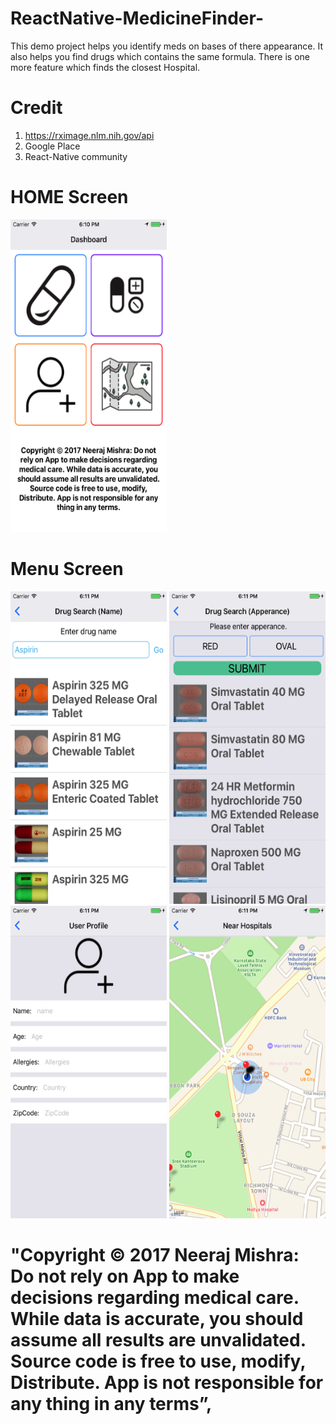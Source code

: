 # ReactNative-MedicineFinder-
This demo project helps you identify meds on bases of there appearance. It also helps you find drugs which contains the same formula. There is one more feature which finds the closest Hospital.

# Credit
1) https://rximage.nlm.nih.gov/api
2) Google Place
3) React-Native community

# HOME Screen
<img src="https://github.com/Nexengineer/ReactNative-MedicineFinder-/raw/master/ScreenShots/Home.png" width="250" height="500" />

# Menu Screen
<img src="https://github.com/Nexengineer/ReactNative-MedicineFinder-/raw/master/ScreenShots/Menu1.png" width="250" height="500" />
<img src="https://github.com/Nexengineer/ReactNative-MedicineFinder-/raw/master/ScreenShots/Menu2.png" width="250" height="500" />
<img src="https://github.com/Nexengineer/ReactNative-MedicineFinder-/raw/master/ScreenShots/Menu3.png" width="250" height="500" />
<img src="https://github.com/Nexengineer/ReactNative-MedicineFinder-/raw/master/ScreenShots/Menu4.png" width="250" height="500" />


# "Copyright © 2017 Neeraj Mishra: Do not rely on App to make decisions regarding medical care. While data is accurate, you should assume all results are unvalidated. Source code is free to use, modify, Distribute. App is not responsible for any thing in any terms”,
